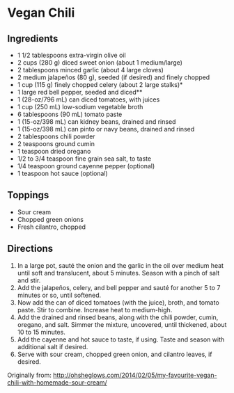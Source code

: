 Vegan Chili
=============

Ingredients
-------------
 * 1 1/2 tablespoons extra-virgin olive oil
 * 2 cups (280 g) diced sweet onion (about 1 medium/large)
 * 2 tablespoons minced garlic (about 4 large cloves)
 * 2 medium jalapeños (80 g), seeded (if desired) and finely chopped
 * 1 cup (115 g) finely chopped celery (about 2 large stalks)*
 * 1 large red bell pepper, seeded and diced**
 * 1 (28-oz/796 mL) can diced tomatoes, with juices
 * 1 cup (250 mL) low-sodium vegetable broth
 * 6 tablespoons (90 mL) tomato paste
 * 1 (15-oz/398 mL) can kidney beans, drained and rinsed
 * 1 (15-oz/398 mL) can pinto or navy beans, drained and rinsed
 * 2 tablespoons chili powder
 * 2 teaspoons ground cumin
 * 1 teaspoon dried oregano
 * 1/2 to 3/4 teaspoon fine grain sea salt, to taste
 * 1/4 teaspoon ground cayenne pepper (optional)
 * 1 teaspoon hot sauce (optional)

Toppings
-------------
 * Sour cream
 * Chopped green onions
 * Fresh cilantro, chopped

Directions
-------------
 1. In a large pot, sauté the onion and the garlic in the oil over medium heat until soft and translucent, about 5 minutes. Season with a pinch of salt and stir.
 1. Add the jalapeños, celery, and bell pepper and sauté for another 5 to 7 minutes or so, until softened.
 1. Now add the can of diced tomatoes (with the juice), broth, and tomato paste. Stir to combine. Increase heat to medium-high.
 1. Add the drained and rinsed beans, along with the chili powder, cumin, oregano, and salt. Simmer the mixture, uncovered, until thickened, about 10 to 15 minutes.
 1. Add the cayenne and hot sauce to taste, if using. Taste and season with additional salt if desired.
 1. Serve with sour cream, chopped green onion, and cilantro leaves, if desired.

Originally from: http://ohsheglows.com/2014/02/05/my-favourite-vegan-chili-with-homemade-sour-cream/
